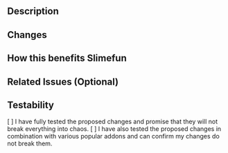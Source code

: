 ## Description
<!-- Please explain your changes -->

## Changes
<!-- Please list all the changes you have made -->

## How this benefits Slimefun
<!-- Please explain why you think this should be added to Slimefun -->
<!-- In other words: Why did you not make an Addon? -->

## Related Issues (Optional)
<!-- Please tag any Issues related to your Pull Request -->
<!-- Syntax: "Resolves #000" -->

## Testability
<!-- Check the boxes below if - and only if - you tested your changes thoroughly -->
[ ] I have fully tested the proposed changes and promise that they will not break everything into chaos.
[ ] I have also tested the proposed changes in combination with various popular addons and can confirm my changes do not break them.
